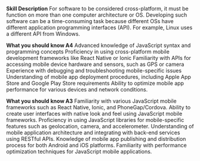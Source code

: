 **Skill Description**
For software to be considered cross-platform, it must be function on more than one computer architecture or OS. Developing such software can be a time-consuming task because different OSs have different application programming interfaces (API). For example, Linux uses a different API from Windows.

**What you should know A4**
Advanced knowledge of JavaScript syntax and programming concepts
Proficiency in using cross-platform mobile development frameworks like React Native or Ionic
Familiarity with APIs for accessing mobile device hardware and sensors, such as GPS or camera
Experience with debugging and troubleshooting mobile-specific issues
Understanding of mobile app deployment procedures, including Apple App Store and Google Play Store requirements
Ability to optimize mobile app performance for various devices and network conditions.

**What you should know A3**
Familiarity with various JavaScript mobile frameworks such as React Native, Ionic, and PhoneGap/Cordova.
Ability to create user interfaces with native look and feel using JavaScript mobile frameworks.
Proficiency in using JavaScript libraries for mobile-specific features such as geolocation, camera, and accelerometer.
Understanding of mobile application architecture and integrating with back-end services using RESTful APIs.
Knowledge of mobile app publishing and distribution process for both Android and iOS platforms.
Familiarity with performance optimization techniques for JavaScript mobile applications.
